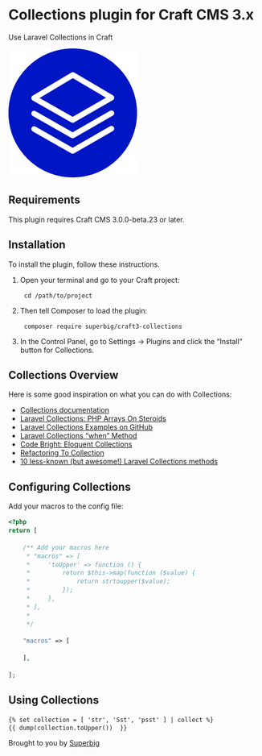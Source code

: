 # Collections plugin for Craft CMS 3.x

Use Laravel Collections in Craft

![Screenshot](resources/img/icon.png)

## Requirements

This plugin requires Craft CMS 3.0.0-beta.23 or later.

## Installation

To install the plugin, follow these instructions.

1. Open your terminal and go to your Craft project:

        cd /path/to/project

2. Then tell Composer to load the plugin:

        composer require superbig/craft3-collections

3. In the Control Panel, go to Settings → Plugins and click the “Install” button for Collections.

## Collections Overview

Here is some good inspiration on what you can do with Collections:

- [Collections documentation](https://laravel.com/docs/5.5/collections)
- [Laravel Collections: PHP Arrays On Steroids](https://scotch.io/tutorials/laravel-collections-php-arrays-on-steroids)
- [Laravel Collections Examples on GitHub](https://github.com/fakiolinho/laravel-collections-examples)
- [Laravel Collections “when” Method](https://laravel-news.com/laravel-collections-when-method)
- [Code Bright: Eloquent Collections](https://daylerees.com/codebright-eloquent-collections/)
- [Refactoring To Collection](https://adamwathan.me/refactoring-to-collections/)
- [10 less-known (but awesome!) Laravel Collections methods](http://laraveldaily.com/10-less-known-but-awesome-laravel-collections-methods/)

## Configuring Collections

Add your macros to the config file:

```php
<?php
return [

    /** Add your macros here
     * "macros" => [
     *     'toUpper' => function () {
     *         return $this->map(function ($value) {
     *             return strtoupper($value);
     *         });
     *     },
     * ],
     *
     */

    "macros" => [

    ],

];

```

## Using Collections

```twig
{% set collection = [ 'str', 'Sst', 'psst' ] | collect %}
{{ dump(collection.toUpper())  }}
```

Brought to you by [Superbig](https://superbig.co)
